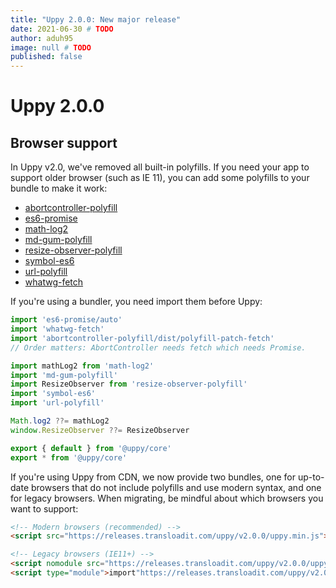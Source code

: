 ```yaml
---
title: "Uppy 2.0.0: New major release"
date: 2021-06-30 # TODO
author: aduh95
image: null # TODO
published: false
---
```


# Uppy 2.0.0

## Browser support

In Uppy v2.0, we've removed all built-in polyfills. If you need your app to
support older browser (such as IE 11), you can add some polyfills to your bundle
to make it work:

- [abortcontroller-polyfill](https://github.com/mo/abortcontroller-polyfill)
- [es6-promise](https://github.com/stefanpenner/es6-promise)
- [math-log2](https://github.com/sindresorhus/math-log2)
- [md-gum-polyfill](https://github.com/mozdevs/mediaDevices-getUserMedia-polyfill)
- [resize-observer-polyfill](https://github.com/que-etc/resize-observer-polyfill)
- [symbol-es6](https://github.com/rousan/symbol-es6)
- [url-polyfill](https://github.com/lifaon74/url-polyfill)
- [whatwg-fetch](https://github.com/github/fetch)

If you're using a bundler, you need import them before Uppy:

```js
import 'es6-promise/auto'
import 'whatwg-fetch'
import 'abortcontroller-polyfill/dist/polyfill-patch-fetch'
// Order matters: AbortController needs fetch which needs Promise.

import mathLog2 from 'math-log2'
import 'md-gum-polyfill'
import ResizeObserver from 'resize-observer-polyfill'
import 'symbol-es6'
import 'url-polyfill'

Math.log2 ??= mathLog2
window.ResizeObserver ??= ResizeObserver

export { default } from '@uppy/core'
export * from '@uppy/core'
```

If you're using Uppy from CDN, we now provide two bundles, one for up-to-date
browsers that do not include polyfills and use modern syntax, and one for legacy
browsers. When migrating, be mindful about which browsers you want to support:

```html
<!-- Modern browsers (recommended) -->
<script src="https://releases.transloadit.com/uppy/v2.0.0/uppy.min.js"></script>

<!-- Legacy browsers (IE11+) -->
<script nomodule src="https://releases.transloadit.com/uppy/v2.0.0/uppy.legacy.min.js"></script>
<script type="module">import"https://releases.transloadit.com/uppy/v2.0.0/uppy.min.js";</script>
```
